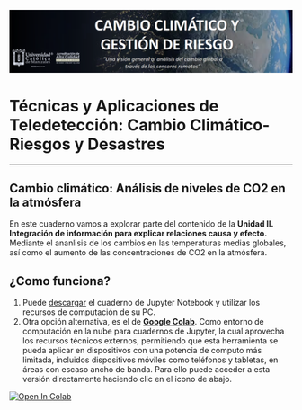 <p><center> <img src="Img/logo_heat.png" width="1000"/> </p></center>

# Técnicas y Aplicaciones de Teledetección: Cambio Climático-Riesgos y Desastres



***


## Cambio climático: Análisis de niveles de CO2 en la atmósfera
En este cuaderno vamos a explorar parte del contenido de la **Unidad II. Integración de información para explicar relaciones causa y efecto.** Mediante el ananlisis de los cambios en las temperaturas medias globales, así como el aumento de las concentraciones de CO2 en la atmósfera.

## ¿Como funciona?
1. Puede [descargar](Analysis_of_CO2_levels_in_the_atmosphere.ipynb) el cuaderno de Jupyter Notebook y utilizar los recursos de computación de su PC. 
2. Otra opción alternativa, es el de [**Google Colab**]( https://colab.research.google.com). Como entorno de computación en la nube para cuadernos de Jupyter, la cual aprovecha los recursos técnicos externos, permitiendo que esta herramienta se pueda aplicar en dispositivos con una potencia de computo más limitada, incluidos dispositivos móviles como teléfonos y tabletas, en áreas con escaso ancho de banda. Para ello puede acceder a esta versión directamente haciendo clic en el icono de abajo.

[![Open In Colab](https://colab.research.google.com/assets/colab-badge.svg)](https://colab.research.google.com/github/Alexanderariza/vhertel-flood-extent-mapping-ES/blob/main/colab/_flood-extent-mapping-colab-ES.ipynb)
